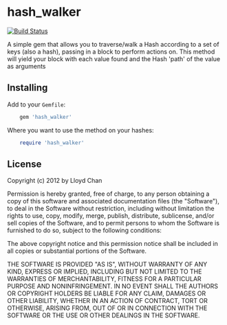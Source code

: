 # hash_walker

[![Build
Status](https://secure.travis-ci.org/lloydmeta/hash_walker.png)](http://travis-ci.org/lloydmeta/hash_walker)

A simple gem that allows you to traverse/walk a Hash according to a set of keys (also a hash), passing in a block to perform actions on. This method will yield your block with each value found and the Hash 'path' of the value as arguments

## Installing

Add to your `Gemfile`:

```ruby
    gem 'hash_walker'
```

Where you want to use the method on your hashes:

```ruby
    require 'hash_walker'
```

## License

Copyright (c) 2012 by Lloyd Chan

Permission is hereby granted, free of charge, to any person obtaining a
copy of this software and associated documentation files (the
"Software"), to deal in the Software without restriction, including
without limitation the rights to use, copy, modify, merge, publish,
distribute, sublicense, and/or sell copies of the Software, and to
permit persons to whom the Software is furnished to do so, subject to
the following conditions:

The above copyright notice and this permission notice shall be included
in all copies or substantial portions of the Software.

THE SOFTWARE IS PROVIDED "AS IS", WITHOUT WARRANTY OF ANY KIND, EXPRESS
OR IMPLIED, INCLUDING BUT NOT LIMITED TO THE WARRANTIES OF
MERCHANTABILITY, FITNESS FOR A PARTICULAR PURPOSE AND NONINFRINGEMENT.
IN NO EVENT SHALL THE AUTHORS OR COPYRIGHT HOLDERS BE LIABLE FOR ANY
CLAIM, DAMAGES OR OTHER LIABILITY, WHETHER IN AN ACTION OF CONTRACT,
TORT OR OTHERWISE, ARISING FROM, OUT OF OR IN CONNECTION WITH THE
SOFTWARE OR THE USE OR OTHER DEALINGS IN THE SOFTWARE.